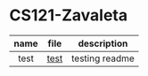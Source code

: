 # CS121-Zavaleta
| name| file|description|
|:----:| ------|-----------|
|test | [test](www.google.com)|testing readme|

